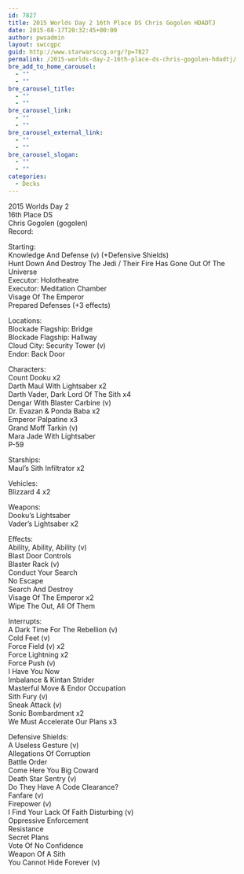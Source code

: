 ```yaml
---
id: 7827
title: 2015 Worlds Day 2 16th Place DS Chris Gogolen HDADTJ
date: 2015-08-17T20:32:45+00:00
author: pwsadmin
layout: swccgpc
guid: http://www.starwarsccg.org/?p=7827
permalink: /2015-worlds-day-2-16th-place-ds-chris-gogolen-hdadtj/
bre_add_to_home_carousel:
  - ""
  - ""
bre_carousel_title:
  - ""
  - ""
bre_carousel_link:
  - ""
  - ""
bre_carousel_external_link:
  - ""
  - ""
bre_carousel_slogan:
  - ""
  - ""
categories:
  - Decks
---
```

2015 Worlds Day 2  
16th Place DS  
Chris Gogolen (gogolen)  
Record:

Starting:  
Knowledge And Defense (v) (+Defensive Shields)  
Hunt Down And Destroy The Jedi / Their Fire Has Gone Out Of The Universe  
Executor: Holotheatre  
Executor: Meditation Chamber  
Visage Of The Emperor  
Prepared Defenses (+3 effects)

Locations:  
Blockade Flagship: Bridge  
Blockade Flagship: Hallway  
Cloud City: Security Tower (v)  
Endor: Back Door

Characters:  
Count Dooku x2  
Darth Maul With Lightsaber x2  
Darth Vader, Dark Lord Of The Sith x4  
Dengar With Blaster Carbine (v)  
Dr. Evazan & Ponda Baba x2  
Emperor Palpatine x3  
Grand Moff Tarkin (v)  
Mara Jade With Lightsaber  
P-59

Starships:  
Maul&#8217;s Sith Infiltrator x2

Vehicles:  
Blizzard 4 x2

Weapons:  
Dooku&#8217;s Lightsaber  
Vader&#8217;s Lightsaber x2

Effects:  
Ability, Ability, Ability (v)  
Blast Door Controls  
Blaster Rack (v)  
Conduct Your Search  
No Escape  
Search And Destroy  
Visage Of The Emperor x2  
Wipe The Out, All Of Them

Interrupts:  
A Dark Time For The Rebellion (v)  
Cold Feet (v)  
Force Field (v) x2  
Force Lightning x2  
Force Push (v)  
I Have You Now  
Imbalance & Kintan Strider  
Masterful Move & Endor Occupation  
Sith Fury (v)  
Sneak Attack (v)  
Sonic Bombardment x2  
We Must Accelerate Our Plans x3

Defensive Shields:  
A Useless Gesture (v)  
Allegations Of Corruption  
Battle Order  
Come Here You Big Coward  
Death Star Sentry (v)  
Do They Have A Code Clearance?  
Fanfare (v)  
Firepower (v)  
I Find Your Lack Of Faith Disturbing (v)  
Oppressive Enforcement  
Resistance  
Secret Plans  
Vote Of No Confidence  
Weapon Of A Sith  
You Cannot Hide Forever (v)